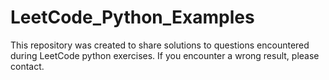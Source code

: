 # LeetCode_Python_Examples
This repository was created to share solutions to questions encountered during LeetCode python exercises. If you encounter a wrong result, please contact.
